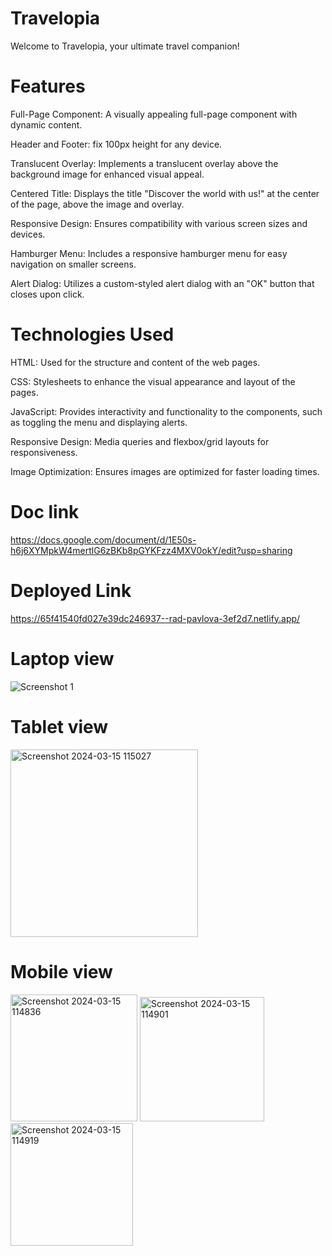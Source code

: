 # Travelopia
Welcome to Travelopia, your ultimate travel companion! 

# Features
Full-Page Component: A visually appealing full-page component with dynamic content.

Header and Footer: fix 100px height for any device.

Translucent Overlay: Implements a translucent overlay above the background image for enhanced visual appeal.

Centered Title: Displays the title "Discover the world with us!" at the center of the page, above the image and overlay.

Responsive Design: Ensures compatibility with various screen sizes and devices.

Hamburger Menu: Includes a responsive hamburger menu for easy navigation on smaller screens.

Alert Dialog: Utilizes a custom-styled alert dialog with an "OK" button that closes upon click.

# Technologies Used
HTML: Used for the structure and content of the web pages.

CSS: Stylesheets to enhance the visual appearance and layout of the pages.

JavaScript: Provides interactivity and functionality to the components, such as toggling the menu and displaying alerts.

Responsive Design: Media queries and flexbox/grid layouts for responsiveness.

Image Optimization: Ensures images are optimized for faster loading times.

# Doc link
https://docs.google.com/document/d/1E50s-h6j6XYMpkW4mertlG6zBKb8pGYKFzz4MXV0okY/edit?usp=sharing

# Deployed Link
https://65f41540fd027e39dc246937--rad-pavlova-3ef2d7.netlify.app/

# Laptop view

![Screenshot 1](https://github.com/Rensi2411/travelopia-interview/assets/131978061/95b7431c-2c28-449a-90b7-94424462f0cd)

# Tablet view

<img width="300" alt="Screenshot 2024-03-15 115027" src="https://github.com/Rensi2411/travelopia-interview/assets/131978061/c30cfce1-6e40-47ff-9a7b-0ede6b76353d">

# Mobile view

<img width="203" alt="Screenshot 2024-03-15 114836" src="https://github.com/Rensi2411/travelopia-interview/assets/131978061/4aad0035-b54f-4e5d-a5d5-2b92e88a2f3f">
<img width="199" alt="Screenshot 2024-03-15 114901" src="https://github.com/Rensi2411/travelopia-interview/assets/131978061/1e8c3ccb-fd4e-4533-bb3c-d69844dbbdcd">
<img width="196" alt="Screenshot 2024-03-15 114919" src="https://github.com/Rensi2411/travelopia-interview/assets/131978061/99c8a0d2-acfd-4549-ad58-757bf9fd90fd">

